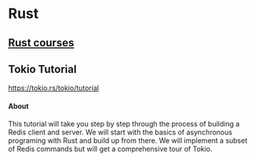 # Rust

## [Rust courses](./Courses)

## Tokio Tutorial

https://tokio.rs/tokio/tutorial

#### About

This tutorial will take you step by step through the process of building a Redis client and server.
We will start with the basics of asynchronous programing with Rust and build up from there.
We will implement a subset of Redis commands but will get a comprehensive tour of Tokio.

